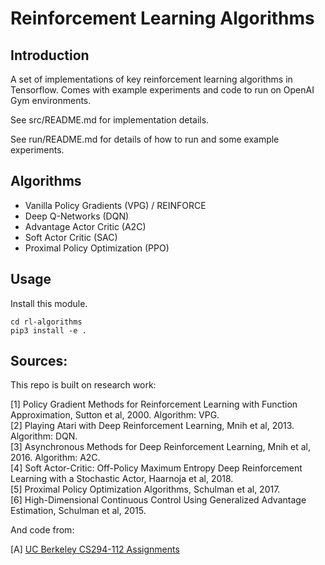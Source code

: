 # Reinforcement Learning Algorithms

## Introduction

A set of implementations of key reinforcement learning algorithms in Tensorflow. Comes with 
example experiments and code to run on OpenAI Gym environments.

See src/README.md for implementation details. 

See run/README.md for details of how to run and some example experiments.

## Algorithms

* Vanilla Policy Gradients (VPG) / REINFORCE
* Deep Q-Networks (DQN)
* Advantage Actor Critic (A2C)
* Soft Actor Critic (SAC)
* Proximal Policy Optimization (PPO)

## Usage

Install this module.

```
cd rl-algorithms
pip3 install -e .
```

## Sources:

This repo is built on research work:

[1] Policy Gradient Methods for Reinforcement Learning with Function Approximation, Sutton et al, 2000. Algorithm: VPG.<br/>
[2] Playing Atari with Deep Reinforcement Learning, Mnih et al, 2013. Algorithm: DQN.<br/>
[3] Asynchronous Methods for Deep Reinforcement Learning, Mnih et al, 2016. Algorithm: A2C. <br/>
[4] Soft Actor-Critic: Off-Policy Maximum Entropy Deep Reinforcement Learning with a Stochastic Actor, 
Haarnoja et al, 2018. <br/>
[5] Proximal Policy Optimization Algorithms, Schulman et al, 2017. <br/>
[6] High-Dimensional Continuous Control Using Generalized Advantage Estimation, Schulman et al, 2015. <br/>

And code from:

[A] [UC Berkeley CS294-112 Assignments](https://github.com/berkeleydeeprlcourse/homework)